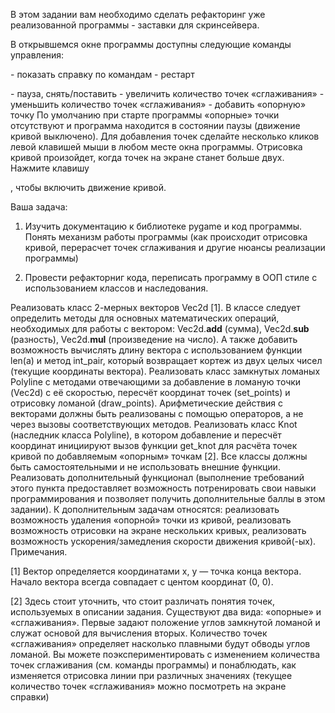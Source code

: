 В этом задании вам необходимо сделать рефакторинг уже реализованной программы - заставки для скринсейвера. 

В открывшемся окне программы доступны следующие команды управления:

<F1>  - показать справку по командам
<R>  - рестарт
<P>  - пауза, снять/поставить
<num+>  - увеличить количество точек «сглаживания»
<num->  - уменьшить количество точек «сглаживания»
<mouse left>  - добавить «опорную» точку
По умолчанию при старте программы «опорные» точки отсутствуют и программа находится в состоянии паузы (движение кривой выключено). Для добавления точек сделайте несколько кликов левой клавишей мыши в любом месте окна программы. Отрисовка кривой произойдет, когда точек на экране станет больше двух. Нажмите клавишу <P>, чтобы включить движение кривой.

Ваша задача:

1. Изучить документацию к библиотеке pygame и код программы. Понять механизм работы программы (как происходит отрисовка кривой, перерасчет точек сглаживания и другие нюансы реализации программы)

2. Провести рефакторниг кода, переписать программу в ООП стиле с использованием классов и наследования.

Реализовать класс 2-мерных векторов Vec2d [1]. В классе следует определить методы для основных математических операций, необходимых для работы с вектором: Vec2d.__add__ (сумма), Vec2d.__sub__ (разность), Vec2d.__mul__ (произведение на число). А также добавить возможность вычислять длину вектора с использованием функции len(a) и метод int_pair, который возвращает кортеж из двух целых чисел (текущие координаты вектора).
Реализовать класс замкнутых ломаных Polyline с методами отвечающими за добавление в ломаную точки (Vec2d) c её скоростью, пересчёт координат точек (set_points) и отрисовку ломаной (draw_points). Арифметические действия с векторами должны быть реализованы с помощью операторов, а не через вызовы соответствующих методов.
Реализовать класс Knot (наследник класса Polyline), в котором добавление и пересчёт координат инициируют вызов функции get_knot для расчёта точек кривой по добавляемым «опорным» точкам [2].
Все классы должны быть самостоятельными и не использовать внешние функции.
Реализовать дополнительный функционал (выполнение требований этого пункта предоставляет возможность потренировать свои навыки программирования и позволяет получить дополнительные баллы в этом задании). К дополнительным задачам относятся: реализовать возможность удаления «опорной» точки из кривой, реализовать возможность отрисовки на экране нескольких кривых, реализовать возможность ускорения/замедления скорости движения кривой(-ых).
Примечания.

[1] Вектор определяется координатами x, y — точка конца вектора. Начало вектора всегда совпадает с центом координат (0, 0).

[2] Здесь стоит уточнить, что стоит различать понятия точек, используемых в описании задания. Существуют два вида: «опорные» и «сглаживания». Первые задают положение углов замкнутой ломаной и служат основой для вычисления вторых. Количество точек «сглаживания» определяет насколько плавными будут обводы углов ломаной. Вы можете поэкспериментировать с изменением количества точек сглаживания (см. команды программы) и понаблюдать, как изменяется отрисовка линии при различных значениях (текущее количество точек «сглаживания» можно посмотреть на экране справки)
